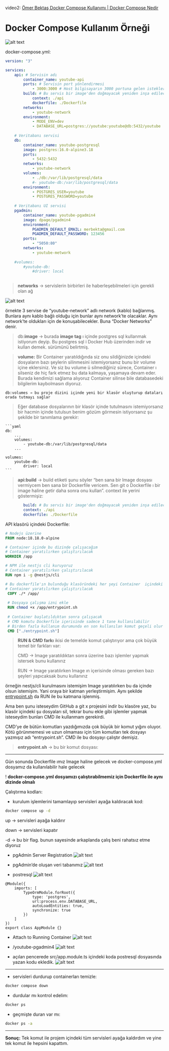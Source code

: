 video2: [Ömer Bektaş Docker Compose Kullanımı | Docker Compose Nedir](https://www.youtube.com/watch?v=poQJCPbzX_E&list=PLB1j0FQ4Fi10ABe5aEYmQKvor1SW-P5PU&index=2&pp=iAQB)

# Docker Compose Kullanım Örneği

![alt text](image.png)

docker-compose.yml:
```yml
version: "3"

services:
	api: # Servisin adı
		container_name: youtube-api
		ports: # Servisin port yönlendirmesi
			- 3000:3000 # Host bilgisayarın 3000 portuna gelen istekleri container 3000 portuna yönlendir
		build: # Bu servis bir image'den doğmayacak yeniden inşa edilecek
			context: ./api
			dockerfile: ./Dockerfile
		networks:
			- youtube-network
		environment:
			- MODE_ENV=dev
			- DATABASE_URL=postgres://youtube:youtube@db:5432/youtube
	
	# Veritabanı servisi
	db:
		container_name: youtube-postgresql
		image: postgres:16.0-alpine3.18
		ports:
			- 5432:5432
		networks:
			- youtube-network
		volumes:
			- ./db:/var/lib/postgresql/data
			#- youtube-db:/var/lib/postgresql/data
		environment:
			- POSTGRES_USER=youtube
			- POSTGRES_PASSWORD=youtube
	
	# Veritabanı UI servisi
	pgadmin:
		container_name: youtube-pgadmin4
		image: dpage/pgadmin4
		environment:
			PGADMIN_DEFAULT_EMAIL: merbekta@gmail.com
			PGADMIN_DEFAULT_PASSWORD: 123456
		ports:
			- "5050:80"
		networks:
			- youtube-metwork
	
	#volumes:
		#youtube-db:
			#driver: local
	
```


> **networks** → servislerin birbirleri ile haberleşebilmeleri için gerekli olan ağ

![alt text](image-1.png)

örnekte 3 servise de “youtube-network” adlı network (kablo) bağlanmış. Bunlara aynı kablo bağlı olduğu için bunlar aynı network’te olacaklar. Aynı network’te oldukları için  de konuşabilecekler. Buna “Docker Networks” denir.

> db:**image** → burada **image tag** ı içinde postgres sql kullanmak istiyorum deyip. Bu  postgres sql i Docker Hub üzerinden indir ve kullan demek. sürümünü belirtmiş.

> **volume:** Bir Container yaratıldığında siz onu sildiğinizde içindeki dosyaların bazı şeylerin silinmesini istemiyorsanız bunu bir volume içine eklersiniz. Ve siz bu volume ü silmediğiniz sürece, Container ı silseniz de hiç fark etmez bu data kalmaya, yaşamaya devam eder. Burada kendimizi sağlama alıyoruz Container silinse bile databasedeki bilgilerim kaybolmasın diyoruz.

    db:volumes → bu proje dizini içinde yeni bir klasör oluşturup dataları orada tutmayı sağlar

> Eğer database dosyalarının bir klasör içinde tutulmasını istemiyorsanız bir hacmin içinde tutulsun benim gözüm görmesin istiyorsanız şu şekilde bir tanımlama gerekir:

    ```yaml
    db:
        ...
        volumes:
            - youtube-db:/var/lib/postgresql/data
        ...

    volumes:
        youtube-db:
            driver: local
    ```

> **api:build** → build etiketi şunu söyler “ben sana bir Image dosyası vermiycem ben sana bir Dockerfile vericem. Sen git o Dockerfile ı bir image haline getir daha sonra onu kullan”. 
context ile yerini göstermişiz:

```yaml
		build: # Bu servis bir image'den doğmayacak yeniden inşa edilecek
		context: ./api
		dockerfile: ./Dockerfile
```

API klasörü içindeki Dockerfile:

```Dockerfile
# Nodejs üzerine
FROM node:18.18.0-alpine

# Container içinde bu dizinde çalışacağım
# Container yaratılırken çalıştırılacak
WORKDIR /app

# NPM ile nestjs cli kuruyoruz
# Container yaratılırken çalıştırılacak
RUN npm i -g @nestjs/cli

# Bu dockerfile'ın bulunduğu klasöründeki her şeyi Container  içindeki app klasörüne kopyala
# Container yaratılırken çalıştırılacak
 COPY ./* /app/
 
 # Dosyaya çalışma izni ekle
 RUN chmod +x /app/entrypoint.sh
 
 # Container başlatıldıktan sonra çalışacak
 # CMD komutu Dockerfile içerisinde sadece 1 tane kullanılabilir
 # Birden fazla kullanım durumunda en son kullanılan komut geçeli olur
 CMD ["./entrypoint.sh"]
```

> **RUN & CMD farkı**
> ikisi de temelde komut çalıştırıyor ama çok büyük temel bir farkları var:
>
>CMD → Image yaratıldıktan sonra üzerine bazı işlemler yapmak istersek bunu kullanırız
>
>RUN →  Image yaratılırken Image ın içerisinde olması gereken bazı şeyleri yapıcaksak bunu kullanırız

örneğin nestjs/cli kurulmasını istemişim Image yaratılırken bu da içinde olsun istemişim. Yani oraya bir katman yerleştirmişim. Aynı şekilde [entrypoint.sh](http://entrypoint.sh) da RUN ile bu katmana işlenmiş.

Ama ben şunu isteseydim GitHub a git x projesini indir bu klasöre yaz, bu klasör içindeki şu dosyaları sil, tekrar bunu ekle gibi işlemler yapmak isteseydim bunları CMD ile kullanmam gerekirdi.

CMD’ye de bütün komutları yazdığımızda çok büyük bir komut yığını oluyor. Kötü görünmemesi ve uzun olmaması için tüm komutları tek dosyayı yazmışız adı “entrypoint.sh”. CMD ile bu dosyayı çalıştır demişiz.

> **entrypoint.sh**  → bu bir komut dosyası:

---

Gün sonunda Dockerfile ımız Image haline gelecek ve docker-compose.yml dosyamız da kullanılabilir hale gelecek

! **docker-compose.yml dosyamızı çalıştırabilmemiz için Dockerfile ile aynı dizinde olmalı**

Çalıştırma kodları:

* kurulum işlemlerini tamamlayıp servisleri ayağa kaldıracak kod:

```bash
docker compose up -d
```

up → servisleri ayağa kaldırır

down → servisleri kapatır

-d → bu bir flag. bunun sayesinde arkaplanda çalış beni rahatsız etme diyoruz


* pgAdmin  Server Registration
![alt text](image-2.png)

* pgAdmin’de oluşan veri tabanımız
![alt text](image-3.png)

* postresql
![alt text](image-4.png)

```postgresql
@Module({
	imports: [
		TypeOrmModule.forRoot({
			type: 'postgres',
			url:process.env.DATABASE_URL,
			autoLoadEntities: true,
			synchronize: true
		})
	]
})
export class AppModule {}
```

* Attach to Running Container 
![alt text](image-5.png)

* /youtube-pgadmin4
![alt text](image-6.png)

* açılan pencerede src/app.module.ts içindeki koda postresql dosyasında yazan kodu ekledik.
![alt text](image-7.png)

---

* servisleri durdurup containerları temizle:
```bash
docker compose down
```

* durdular mı kontrol edelim:
```bash
docker ps
```

* geçmişte duran var mı:
```bash
docker ps -a
```

---

**Sonuç:** Tek komut ile projem içindeki tüm servisleri ayağa kaldırdım ve yine tek komut ile hepsini kapattım.